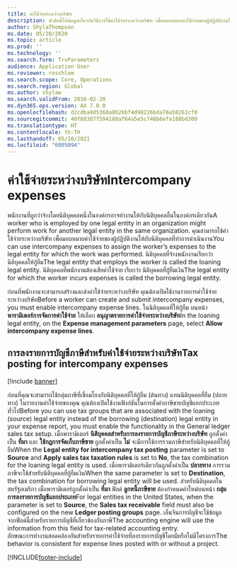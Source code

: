 ```yaml
---
title: ค่าใช้จ่ายระหว่างบริษัท
description: หัวข้อนี้ให้ข้อมูลเกี่ยวกับวิธีการใช้ค่าใช้จ่ายระหว่างบริษัท เพื่อมอบหมายค่าใช้จ่ายของผู้ปฏิบัติงานให้กับนิติบุคคลที่ทำการดำเนินงาน
author: ShylaThompson
ms.date: 05/20/2020
ms.topic: article
ms.prod: ''
ms.technology: ''
ms.search.form: TrvParameters
audience: Application User
ms.reviewer: roschlom
ms.search.scope: Core, Operations
ms.search.region: Global
ms.author: shylaw
ms.search.validFrom: 2016-02-28
ms.dyn365.ops.version: AX 7.0.0
ms.openlocfilehash: d2cdba8d5368a8b26bf4d98226bda76a58261cf0
ms.sourcegitcommit: 40f68387f594180af64a5e5c748b6efa188bd300
ms.translationtype: HT
ms.contentlocale: th-TH
ms.lasthandoff: 05/10/2021
ms.locfileid: "6005094"
---
```

# <a name="intercompany-expenses"></a><span data-ttu-id="c1db7-103">ค่าใช้จ่ายระหว่างบริษัท</span><span class="sxs-lookup"><span data-stu-id="c1db7-103">Intercompany expenses</span></span>

<span data-ttu-id="c1db7-104">พนักงานที่ถูกว่าจ้างโดยนิติบุคคลหนึ่งในองค์กรอาจทำงานให้กับนิติบุคคลอื่นในองค์กรเดียวกัน</span><span class="sxs-lookup"><span data-stu-id="c1db7-104">A worker who is employed by one legal entity in an organization might perform work for another legal entity in the same organization.</span></span> <span data-ttu-id="c1db7-105">คุณสามารถใช้ค่าใช้จ่ายระหว่างบริษัท เพื่อมอบหมายค่าใช้จ่ายของผู้ปฏิบัติงานให้กับนิติบุคคลที่ทำการดำเนินงาน</span><span class="sxs-lookup"><span data-stu-id="c1db7-105">You can use intercompany expenses to assign the worker’s expenses to the legal entity for which the  work was performed.</span></span> <span data-ttu-id="c1db7-106">นิติบุคคลที่จ้างพนักงานเรียกว่า นิติบุคคลให้กู้ยืม</span><span class="sxs-lookup"><span data-stu-id="c1db7-106">The legal entity that employs the worker is called the loaning legal entity.</span></span> <span data-ttu-id="c1db7-107">นิติบุคคลที่พนักงานต้องเสียค่าใช้จ่าย เรียกว่า นิติบุคคลที่กู้ยืมเงิน</span><span class="sxs-lookup"><span data-stu-id="c1db7-107">The legal entity for which the worker incurs expenses is called the borrowing legal entity.</span></span> 

<span data-ttu-id="c1db7-108">ก่อนที่พนักงานจะสามารถสร้างและส่งค่าใช้จ่ายระหว่างบริษัท คุณต้องเปิดใช้งานรายการค่าใช้จ่ายระหว่างบริษัท</span><span class="sxs-lookup"><span data-stu-id="c1db7-108">Before a worker can create and submit intercompany expenses, you must enable intercompany expense lines.</span></span> <span data-ttu-id="c1db7-109">ในนิติบุคคลที่ให้กู้ยืม บนหน้า **พารามิเตอร์การจัดการค่าใช้จ่าย** ให้เลือก **อนุญาตรายการค่าใช้จ่ายระหว่างบริษัท**</span><span class="sxs-lookup"><span data-stu-id="c1db7-109">In the loaning legal entity, on the **Expense management parameters** page, select **Allow intercompany expense lines**.</span></span> 

## <a name="tax-posting-for-intercompany-expenses"></a><span data-ttu-id="c1db7-110">การลงรายการบัญชีภาษีสำหรับค่าใช้จ่ายระหว่างบริษัท</span><span class="sxs-lookup"><span data-stu-id="c1db7-110">Tax posting for intercompany expenses</span></span>

[!include [banner](../includes/banner.md)]

<span data-ttu-id="c1db7-111">ก่อนที่คุณจะสามารถใช้กลุ่มภาษีที่เชื่อมโยงกับนิติบุคคลที่ให้กู้ยืม (ต้นทาง) แทนนิติบุคคลที่ยืม (ปลายทาง) ในรายงานค่าใช้จ่ายของคุณ คุณต้องเปิดใช้งานฟังก์ชันในการตั้งค่าภาษีขายบัญชีแยกประเภททั่วไป</span><span class="sxs-lookup"><span data-stu-id="c1db7-111">Before you can use tax groups that are associated with the loaning (source) legal entity instead of the borrowing (destination) legal entity in your expense report, you must enable the functionality in the General ledger sales tax setup.</span></span> <span data-ttu-id="c1db7-112">เมื่อพารามิเตอร์ **นิติบุคคลสำหรับการลงรายการบัญชีภาษีระหว่างบริษัท** ถูกตั้งค่าเป็น **ที่มา** และ **ใช้กฎการจัดเก็บภาษีขาย** ถูกตั้งค่าเป็น **ไม่** จะมีการใช้การรวมภาษีสำหรับนิติบุคคลที่ให้กู้ยืม</span><span class="sxs-lookup"><span data-stu-id="c1db7-112">When the **Legal entity for intercompany tax posting** parameter is set to **Source** and **Apply sales tax taxation rules** is set to **No**, the tax combination for the loaning legal entity is used.</span></span> <span data-ttu-id="c1db7-113">เมื่อพารามิเตอร์เดียวกันถูกตั้งค่าเป็น **ปลายทาง** การรวมภาษีจะใช้สำหรับนิติบุคคลที่กู้ยืมเงิน</span><span class="sxs-lookup"><span data-stu-id="c1db7-113">When the same parameter is set to **Destination**, the tax combination for borrowing legal entity will be used.</span></span> <span data-ttu-id="c1db7-114">สำหรับนิติบุคคลในสหรัฐอเมริกา เมื่อพารามิเตอร์ถูกตั้งค่าเป็น **ที่มา** ฟิลด์ **ลูกหนี้ภาษีขาย** ต้องกำหนดค่าใหม่บนหน้า **กลุ่มการลงรายการบัญชีแยกประเภท**</span><span class="sxs-lookup"><span data-stu-id="c1db7-114">For legal entities in the United States, when the parameter is set to **Source**, the **Sales tax receivable** field must also be configured on the new **Ledger posting groups** page.</span></span> <span data-ttu-id="c1db7-115">เอ็นจินการบัญชีจะใช้ข้อมูลจากฟิลด์นี้สำหรับรายการบัญชีที่เกี่ยวข้องกับภาษี</span><span class="sxs-lookup"><span data-stu-id="c1db7-115">The accounting engine will use the information from this field for tax-related accounting entry.</span></span>   
<span data-ttu-id="c1db7-116">ลักษณะการทำงานสอดคล้องกันสำหรับรายการค่าใช้จ่ายที่ลงรายการบัญชีโดยมีหรือไม่มีโครงการ</span><span class="sxs-lookup"><span data-stu-id="c1db7-116">The behavior is consistent for expense lines posted with or without a project.</span></span>  


[!INCLUDE[footer-include](../includes/footer-banner.md)]